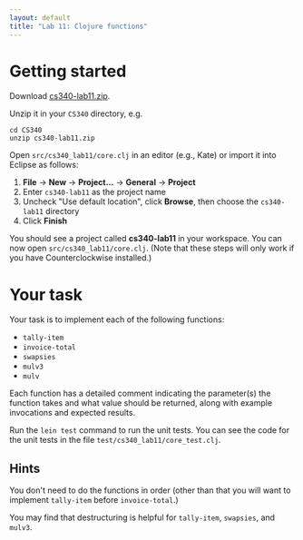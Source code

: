 ```yaml
---
layout: default
title: "Lab 11: Clojure functions"
---
```


# Getting started

Download [cs340-lab11.zip](cs340-lab11.zip).

Unzip it in your `CS340` directory, e.g.

    cd CS340
    unzip cs340-lab11.zip

Open `src/cs340_lab11/core.clj` in an editor (e.g., Kate) or import it into Eclipse as follows:

1. **File** &rarr; **New** &rarr; **Project...** &rarr; **General** &rarr; **Project**
2. Enter `cs340-lab11` as the project name
3. Uncheck "Use default location", click **Browse**, then choose the `cs340-lab11` directory
4. Click **Finish**

You should see a project called **cs340-lab11** in your workspace.  You can now open `src/cs340_lab11/core.clj`.  (Note that these steps will only work if you have Counterclockwise installed.)

# Your task

Your task is to implement each of the following functions:

* `tally-item`
* `invoice-total`
* `swapsies`
* `mulv3`
* `mulv`

Each function has a detailed comment indicating the parameter(s) the function takes and what value should be returned, along with example invocations and expected results.

Run the `lein test` command to run the unit tests.  You can see the code for the unit tests in the file `test/cs340_lab11/core_test.clj`.

## Hints

You don't need to do the functions in order (other than that you will want to implement `tally-item` before `invoice-total`.)

You may find that destructuring is helpful for `tally-item`, `swapsies`, and `mulv3`.
